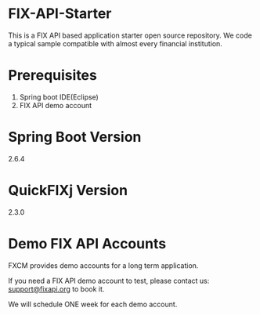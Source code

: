 # FIX-API-Starter
This is a FIX API based application starter open source repository. We code a typical sample compatible with almost every financial institution.

# Prerequisites
1. Spring boot IDE(Eclipse)
2. FIX API demo account

# Spring Boot Version
2.6.4

# QuickFIXj Version
2.3.0

# Demo FIX API Accounts

FXCM provides demo accounts for a long term application.

If you need a FIX API demo account to test, please contact us: support@fixapi.org to book it.

We will schedule ONE week for each demo account.
